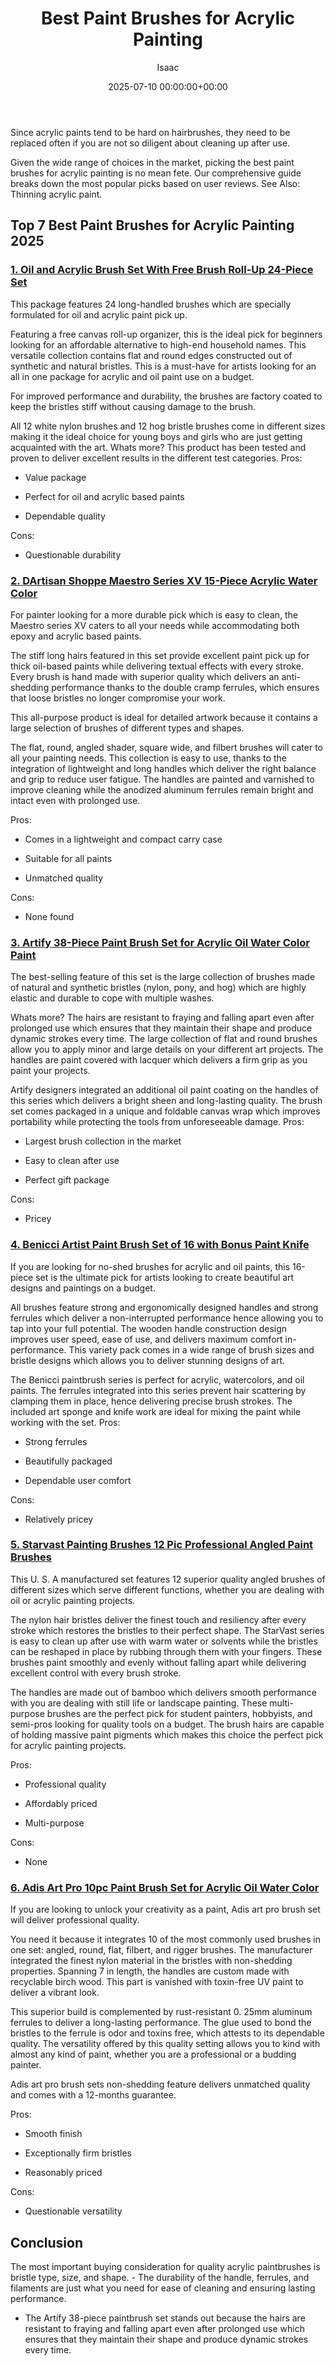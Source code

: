 ﻿---
title: Best Paint Brushes for Acrylic Painting
description: Since acrylic paints tend to be hard on hairbrushes, they need to be replaced often if you are not so diligent about cleaning up after use. Given the wide...
slug: /best-paint-brushes-for-acrylic-painting/
date: 2025-07-10 00:00:00+00:00
lastmod: 2025-07-10 00:00:00+03:00
author: Isaac
categories:

- Paint
tags:

- paint

- brushe

- acrylic
layout: post
---

Since acrylic paints tend to be hard on hairbrushes, they need to be replaced often if you are not so diligent about cleaning up after use.

Given the wide range of choices in the market, picking the best paint brushes for acrylic painting is no mean fete. Our comprehensive guide breaks down the most popular picks based on user reviews. See Also: Thinning acrylic paint.

## Top 7 Best Paint Brushes for Acrylic Painting 2025

###  [1. Oil and Acrylic Brush Set With Free Brush Roll-Up 24-Piece Set](https://www.amazon.com/dp/B0027AANDA/?tag=p-policy-20)

This package features 24 long-handled brushes which are specially formulated for oil and acrylic paint pick up.

Featuring a free canvas roll-up organizer, this is the ideal pick for beginners looking for an affordable alternative to high-end household names. This versatile collection contains flat and round edges constructed out of synthetic and natural bristles. This is a must-have for artists looking for an all in one package for acrylic and oil paint use on a budget.

For improved performance and durability, the brushes are factory coated to keep the bristles stiff without causing damage to the brush.

All 12 white nylon brushes and 12 hog bristle brushes come in different sizes making it the ideal choice for young boys and girls who are just getting acquainted with the art. Whats more? This product has been tested and proven to deliver excellent results in the different test categories.
Pros:

- Value package

- Perfect for oil and acrylic based paints

- Dependable quality

Cons:

- Questionable durability

###  [2. DArtisan Shoppe Maestro Series XV 15-Piece Acrylic Water Color](https://www.amazon.com/dp/B00OH2GC86/?tag=p-policy-20)

For painter looking for a more durable pick which is easy to clean, the Maestro series XV caters to all your needs while accommodating both epoxy and acrylic based paints.

The stiff long hairs featured in this set provide excellent paint pick up for thick oil-based paints while delivering textual effects with every stroke. Every brush is hand made with superior quality which delivers an anti-shedding performance thanks to the double cramp ferrules, which ensures that loose bristles no longer compromise your work.

This all-purpose product is ideal for detailed artwork because it contains a large selection of brushes of different types and shapes.

The flat, round, angled shader, square wide, and filbert brushes will cater to all your painting needs. This collection is easy to use, thanks to the integration of lightweight and long handles which deliver the right balance and grip to reduce user fatigue. The handles are painted and varnished to improve cleaning while the anodized aluminum ferrules remain bright and intact even with prolonged use.

Pros:

- Comes in a lightweight and compact carry case

- Suitable for all paints

- Unmatched quality

Cons:

- None found

###  [3. Artify 38-Piece Paint Brush Set for Acrylic Oil Water Color Paint](https://www.amazon.com/dp/B01AHJIW5I/?tag=p-policy-20)

The best-selling feature of this set is the large collection of brushes made of natural and synthetic bristles (nylon, pony, and hog) which are highly elastic and durable to cope with multiple washes.

Whats more? The hairs are resistant to fraying and falling apart even after prolonged use which ensures that they maintain their shape and produce dynamic strokes every time. The large collection of flat and round brushes allow you to apply minor and large details on your different art projects. The handles are paint covered with lacquer which delivers a firm grip as you paint your projects.

Artify designers integrated an additional oil paint coating on the handles of this series which delivers a bright sheen and long-lasting quality. The brush set comes packaged in a unique and foldable canvas wrap which improves portability while protecting the tools from unforeseeable damage.
Pros:

- Largest brush collection in the market

- Easy to clean after use

- Perfect gift package

Cons:

- Pricey

###  [4. Benicci Artist Paint Brush Set of 16 with Bonus Paint Knife](https://www.amazon.com/dp/B07YYHC6RB/?tag=p-policy-20)

If you are looking for no-shed brushes for acrylic and oil paints, this 16-piece set is the ultimate pick for artists looking to create beautiful art designs and paintings on a budget.

All brushes feature strong and ergonomically designed handles and strong ferrules which deliver a non-interrupted performance hence allowing you to tap into your full potential. The wooden handle construction design improves user speed, ease of use, and delivers maximum comfort in-performance. This variety pack comes in a wide range of brush sizes and bristle designs which allows you to deliver stunning designs of art.

The Benicci paintbrush series is perfect for acrylic, watercolors, and oil paints. The ferrules integrated into this series prevent hair scattering by clamping them in place, hence delivering precise brush strokes. The included art sponge and knife work are ideal for mixing the paint while working with the set.
Pros:

- Strong ferrules

- Beautifully packaged

- Dependable user comfort

Cons:

- Relatively pricey

###  [5. Starvast Painting Brushes 12 Pic Professional Angled Paint Brushes](https://www.amazon.com/dp/B01M6DKS8L/?tag=p-policy-20)

This U. S. A manufactured set features 12 superior quality angled brushes of different sizes which serve different functions, whether you are dealing with oil or acrylic painting projects.

The nylon hair bristles deliver the finest touch and resiliency after every stroke which restores the bristles to their perfect shape. The StarVast series is easy to clean up after use with warm water or solvents while the bristles can be reshaped in place by rubbing through them with your fingers. These brushes paint smoothly and evenly without falling apart while delivering excellent control with every brush stroke.

The handles are made out of bamboo which delivers smooth performance with you are dealing with still life or landscape painting. These multi-purpose brushes are the perfect pick for student painters, hobbyists, and semi-pros looking for quality tools on a budget. The brush hairs are capable of holding massive paint pigments which makes this choice the perfect pick for acrylic painting projects.

Pros:

- Professional quality

- Affordably priced

- Multi-purpose

Cons:

- None

###  [6. Adis Art Pro 10pc Paint Brush Set for Acrylic Oil Water Color](https://www.amazon.com/dp/B074CL66VH/?tag=p-policy-20)

If you are looking to unlock your creativity as a paint, Adis art pro brush set will deliver professional quality.

You need it because it integrates 10 of the most commonly used brushes in one set: angled, round, flat, filbert, and rigger brushes. The manufacturer integrated the finest nylon material in the bristles with non-shedding properties. Spanning 7 in length, the handles are custom made with recyclable birch wood. This part is vanished with toxin-free UV paint to deliver a vibrant look.

This superior build is complemented by rust-resistant 0. 25mm aluminum ferrules to deliver a long-lasting performance. The glue used to bond the bristles to the ferrule is odor and toxins free, which attests to its dependable quality. The versatility offered by this quality setting allows you to kind with almost any kind of paint, whether you are a professional or a budding painter.

Adis art pro brush sets non-shedding feature delivers unmatched quality and comes with a 12-months guarantee.

Pros:

- Smooth finish

- Exceptionally firm bristles

- Reasonably priced

Cons:

- Questionable versatility

##  Conclusion

The most important buying consideration for quality acrylic paintbrushes is bristle type, size, and shape. - The durability of the handle, ferrules, and filaments are just what you need for ease of cleaning and ensuring lasting performance.

- The Artify 38-piece paintbrush set stands out because the hairs are resistant to fraying and falling apart even after prolonged use which ensures that they maintain their shape and produce dynamic strokes every time.
